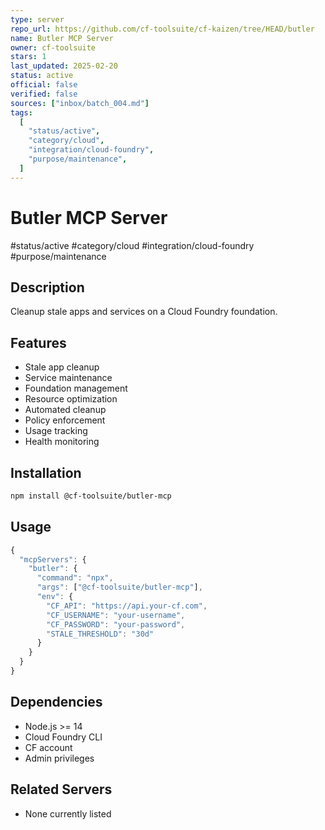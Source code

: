```yaml
---
type: server
repo_url: https://github.com/cf-toolsuite/cf-kaizen/tree/HEAD/butler
name: Butler MCP Server
owner: cf-toolsuite
stars: 1
last_updated: 2025-02-20
status: active
official: false
verified: false
sources: ["inbox/batch_004.md"]
tags:
  [
    "status/active",
    "category/cloud",
    "integration/cloud-foundry",
    "purpose/maintenance",
  ]
---
```


# Butler MCP Server

#status/active #category/cloud #integration/cloud-foundry #purpose/maintenance

## Description

Cleanup stale apps and services on a Cloud Foundry foundation.

## Features

- Stale app cleanup
- Service maintenance
- Foundation management
- Resource optimization
- Automated cleanup
- Policy enforcement
- Usage tracking
- Health monitoring

## Installation

```bash
npm install @cf-toolsuite/butler-mcp
```

## Usage

```javascript
{
  "mcpServers": {
    "butler": {
      "command": "npx",
      "args": ["@cf-toolsuite/butler-mcp"],
      "env": {
        "CF_API": "https://api.your-cf.com",
        "CF_USERNAME": "your-username",
        "CF_PASSWORD": "your-password",
        "STALE_THRESHOLD": "30d"
      }
    }
  }
}
```

## Dependencies

- Node.js >= 14
- Cloud Foundry CLI
- CF account
- Admin privileges

## Related Servers

- None currently listed

